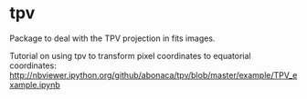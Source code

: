 # tpv
Package to deal with the TPV projection in fits images.

Tutorial on using tpv to transform pixel coordinates to equatorial coordinates:
http://nbviewer.ipython.org/github/abonaca/tpv/blob/master/example/TPV_example.ipynb
